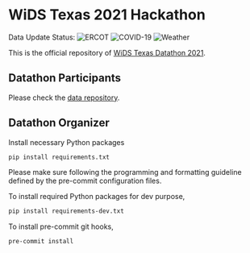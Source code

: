 # WiDS Texas 2021 Hackathon

Data Update Status:
![ERCOT](https://github.com/WiDSTexas2021/hackathon/actions/workflows/update-ercot-hourly-load.yml/badge.svg)
![COVID-19](https://github.com/WiDSTexas2021/hackathon/actions/workflows/update-covid.yml/badge.svg)
![Weather](https://github.com/WiDSTexas2021/hackathon/actions/workflows/update-weather.yml/badge.svg)

This is the official repository of [WiDS Texas Datathon 2021](https://www.kaggle.com/c/wids-texas-datathon-2021).

## Datathon Participants

Please check the [data repository](./data).

## Datathon Organizer

Install necessary Python packages

```bash
pip install requirements.txt
```

Please make sure following the programming and formatting guideline defined by the pre-commit configuration files.

To install required Python packages for dev purpose,

```bash
pip install requirements-dev.txt
```

To install pre-commit git hooks,

```bash
pre-commit install
```
